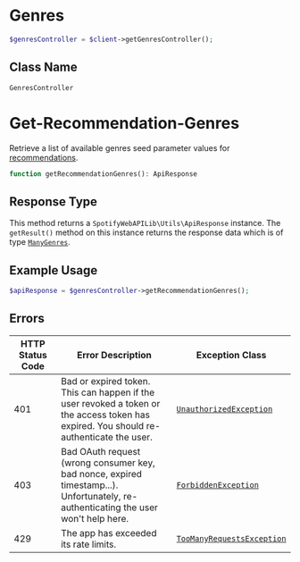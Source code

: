 # Genres

```php
$genresController = $client->getGenresController();
```

## Class Name

`GenresController`


# Get-Recommendation-Genres

Retrieve a list of available genres seed parameter values for [recommendations](/documentation/web-api/reference/get-recommendations).

```php
function getRecommendationGenres(): ApiResponse
```

## Response Type

This method returns a `SpotifyWebAPILib\Utils\ApiResponse` instance. The `getResult()` method on this instance returns the response data which is of type [`ManyGenres`](../../doc/models/many-genres.md).

## Example Usage

```php
$apiResponse = $genresController->getRecommendationGenres();
```

## Errors

| HTTP Status Code | Error Description | Exception Class |
|  --- | --- | --- |
| 401 | Bad or expired token. This can happen if the user revoked a token or<br>the access token has expired. You should re-authenticate the user. | [`UnauthorizedException`](../../doc/models/unauthorized-exception.md) |
| 403 | Bad OAuth request (wrong consumer key, bad nonce, expired<br>timestamp...). Unfortunately, re-authenticating the user won't help here. | [`ForbiddenException`](../../doc/models/forbidden-exception.md) |
| 429 | The app has exceeded its rate limits. | [`TooManyRequestsException`](../../doc/models/too-many-requests-exception.md) |

